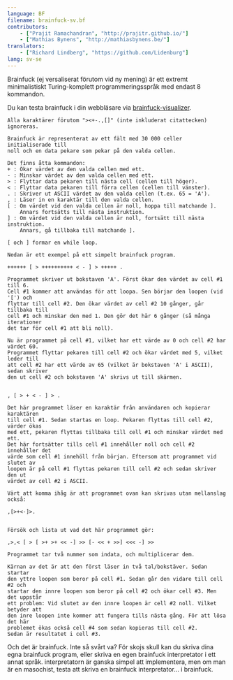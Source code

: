 ```yaml
---
language: BF
filename: brainfuck-sv.bf
contributors:
    - ["Prajit Ramachandran", "http://prajitr.github.io/"]
    - ["Mathias Bynens", "http://mathiasbynens.be/"]
translators:
    - ["Richard Lindberg", "https://github.com/Lidenburg"]
lang: sv-se
---
```


Brainfuck (ej versaliserat förutom vid ny mening) är ett extremt
minimalistiskt Turing-komplett programmeringsspråk med endast 8 kommandon.

Du kan testa brainfuck i din webbläsare via [brainfuck-visualizer](http://fatiherikli.github.io/brainfuck-visualizer/).

```
Alla karaktärer förutom "><+-.,[]" (inte inkluderat citattecken) ignoreras.

Brainfuck är representerat av ett fält med 30 000 celler initialiserade till
noll och en data pekare som pekar på den valda cellen.

Det finns åtta kommandon:
+ : Ökar värdet av den valda cellen med ett.
- : Minskar värdet av den valda cellen med ett.
> : Flyttar data pekaren till nästa cell (cellen till höger).
< : Flyttar data pekaren till förra cellen (cellen till vänster).
. : Skriver ut ASCII värdet av den valda cellen (t.ex. 65 = 'A').
, : Läser in en karaktär till den valda cellen.
[ : Om värdet vid den valda cellen är noll, hoppa till matchande ].
    Annars fortsätts till nästa instruktion.
] : Om värdet vid den valda cellen är noll, fortsätt till nästa instruktion.
    Annars, gå tillbaka till matchande ].

[ och ] formar en while loop.

Nedan är ett exempel på ett simpelt brainfuck program.

++++++ [ > ++++++++++ < - ] > +++++ .

Programmet skriver ut bokstaven 'A'. Först ökar den värdet av cell #1 till 6.
Cell #1 kommer att användas för att loopa. Sen börjar den loopen (vid '[') och
flyttar till cell #2. Den ökar värdet av cell #2 10 gånger, går tillbaka till
cell #1 och minskar den med 1. Den gör det här 6 gånger (så många iterationer
det tar för cell #1 att bli noll).

Nu är programmet på cell #1, vilket har ett värde av 0 och cell #2 har värdet 60.
Programmet flyttar pekaren till cell #2 och ökar värdet med 5, vilket leder till
att cell #2 har ett värde av 65 (vilket är bokstaven 'A' i ASCII), sedan skriver
den ut cell #2 och bokstaven 'A' skrivs ut till skärmen.


, [ > + < - ] > .

Det här programmet läser en karaktär från användaren och kopierar karaktären
till cell #1. Sedan startas en loop. Pekaren flyttas till cell #2, värder ökas
med ett, pekaren flyttas tillbaka till cell #1 och minskar värdet med ett.
Det här fortsätter tills cell #1 innehåller noll och cell #2 innehåller det
värde som cell #1 innehöll från början. Eftersom att programmet vid slutet av
loopen är på cell #1 flyttas pekaren till cell #2 och sedan skriver den ut
värdet av cell #2 i ASCII.

Värt att komma ihåg är att programmet ovan kan skrivas utan mellanslag också:

,[>+<-]>.


Försök och lista ut vad det här programmet gör:

,>,< [ > [ >+ >+ << -] >> [- << + >>] <<< -] >>

Programmet tar två nummer som indata, och multiplicerar dem.

Kärnan av det är att den först läser in två tal/bokstäver. Sedan startar
den yttre loopen som beror på cell #1. Sedan går den vidare till cell #2 och
startar den innre loopen som beror på cell #2 och ökar cell #3. Men det uppstår
ett problem: Vid slutet av den innre loopen är cell #2 noll. Vilket betyder att
den inre loopen inte kommer att fungera tills nästa gång. För att lösa det här
problemet ökas också cell #4 som sedan kopieras till cell #2.
Sedan är resultatet i cell #3.
```

Och det är brainfuck. Inte så svårt va? För skojs skull kan du skriva dina egna
brainfuck program, eller skriva en egen brainfuck interpretator i ett annat
språk. interpretatorn är ganska simpel att implementera, men om man är en
masochist, testa att skriva en brainfuck interpretator… i brainfuck.
